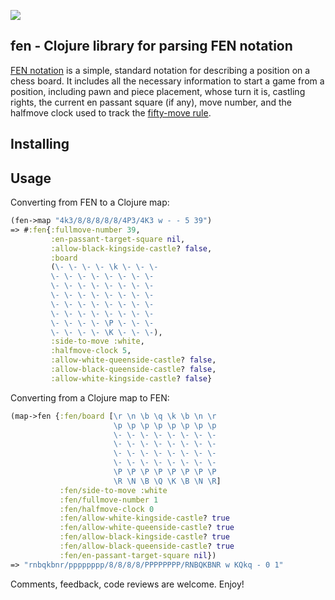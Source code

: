![](https://clojars.org/com.github.bradb/fen/latest-version.svg)

## fen - Clojure library for parsing FEN notation

[FEN notation](https://en.wikipedia.org/wiki/Forsyth%E2%80%93Edwards_Notation) is a simple, standard notation for describing a position on a chess board. It includes all the necessary information to start a game from a position, including pawn and piece placement, whose turn it is, castling rights, the current en passant square (if any), move number, and the halfmove clock used to track the [fifty-move rule](https://en.wikipedia.org/wiki/Fifty-move_rule).

## Installing

## Usage

Converting from FEN to a Clojure map:

```clj
(fen->map "4k3/8/8/8/8/8/4P3/4K3 w - - 5 39")
=> #:fen{:fullmove-number 39,
         :en-passant-target-square nil,
         :allow-black-kingside-castle? false,
         :board
         (\- \- \- \- \k \- \- \-
         \- \- \- \- \- \- \- \-
         \- \- \- \- \- \- \- \-
         \- \- \- \- \- \- \- \-
         \- \- \- \- \- \- \- \-
         \- \- \- \- \- \- \- \-
         \- \- \- \- \P \- \- \-
         \- \- \- \- \K \- \- \-),
         :side-to-move :white,
         :halfmove-clock 5,
         :allow-white-queenside-castle? false,
         :allow-black-queenside-castle? false,
         :allow-white-kingside-castle? false}
```

Converting from a Clojure map to FEN:

```clj
(map->fen {:fen/board [\r \n \b \q \k \b \n \r
                       \p \p \p \p \p \p \p \p
                       \- \- \- \- \- \- \- \-
                       \- \- \- \- \- \- \- \-
                       \- \- \- \- \- \- \- \-
                       \- \- \- \- \- \- \- \-
                       \P \P \P \P \P \P \P \P
                       \R \N \B \Q \K \B \N \R]
           :fen/side-to-move :white
           :fen/fullmove-number 1
           :fen/halfmove-clock 0
           :fen/allow-white-kingside-castle? true
           :fen/allow-white-queenside-castle? true
           :fen/allow-black-kingside-castle? true
           :fen/allow-black-queenside-castle? true
           :fen/en-passant-target-square nil})
=> "rnbqkbnr/pppppppp/8/8/8/8/PPPPPPPP/RNBQKBNR w KQkq - 0 1"
```

Comments, feedback, code reviews are welcome. Enjoy!
